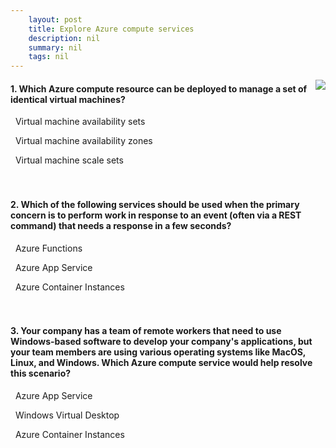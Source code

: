 ```yaml
---
    layout: post
    title: Explore Azure compute services 
    description: nil
    summary: nil
    tags: nil
---
```



 <a target="_blank" href="https://docs.microsoft.com/en-us/learn/modules/azure-compute-fundamentals/knowledge-check/"><i class="fas fa-external-link-alt"></i> </a>
 <img align="right" src="https://docs.microsoft.com/en-us/learn/achievements/azure-compute-fundamentals.svg">
####  1. Which Azure compute resource can be deployed to manage a set of identical virtual machines?


<i class='far fa-square'></i> &nbsp;&nbsp;Virtual machine availability sets

<i class='far fa-square'></i> &nbsp;&nbsp;Virtual machine availability zones

<i class='fas fa-check-square' style='color: Dodgerblue;'></i> &nbsp;&nbsp;Virtual machine scale sets
<br />
<br />
<br />

####  2. Which of the following services should be used when the primary concern is to perform work in response to an event (often via a REST command) that needs a response in a few seconds?


<i class='fas fa-check-square' style='color: Dodgerblue;'></i> &nbsp;&nbsp;Azure Functions

<i class='far fa-square'></i> &nbsp;&nbsp;Azure App Service

<i class='far fa-square'></i> &nbsp;&nbsp;Azure Container Instances
<br />
<br />
<br />

####  3. Your company has a team of remote workers that need to use Windows-based software to develop your company's applications, but your team members are using various operating systems like MacOS, Linux, and Windows. Which Azure compute service would help resolve this scenario?


<i class='far fa-square'></i> &nbsp;&nbsp;Azure App Service

<i class='fas fa-check-square' style='color: Dodgerblue;'></i> &nbsp;&nbsp;Windows Virtual Desktop

<i class='far fa-square'></i> &nbsp;&nbsp;Azure Container Instances
<br />
<br />
<br />
